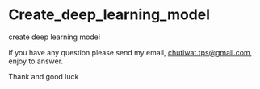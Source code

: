 # Create_deep_learning_model
create deep learning model

if you have any question please send my email, chutiwat.tps@gmail.com, enjoy to answer.

Thank and good luck
